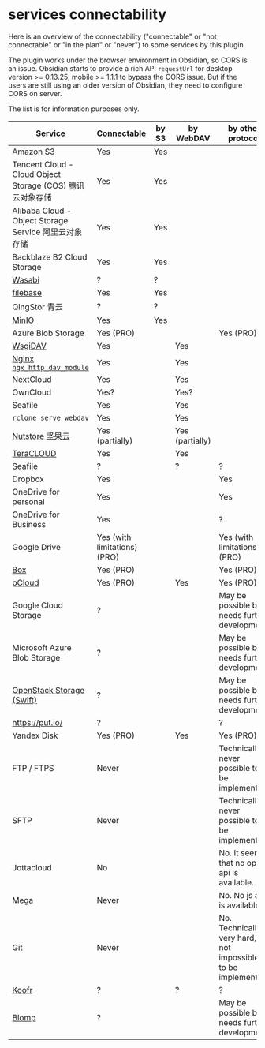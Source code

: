 # services connectability

Here is an overview of the connectability ("connectable" or "not connectable" or "in the plan" or "never") to some services by this plugin.

The plugin works under the browser environment in Obsidian, so CORS is an issue. Obsidian starts to provide a rich API `requestUrl` for desktop version >= 0.13.25, mobile >= 1.1.1 to bypass the CORS issue. But if the users are still using an older version of Obsidian, they need to configure CORS on server.

The list is for information purposes only.


| Service | Connectable | by S3 | by WebDAV | by other protocol |
| ------ | ------ | ------ | ------ | ------ |
| Amazon S3 | Yes | Yes | | |
| Tencent Cloud - Cloud Object Storage (COS) 腾讯云对象存储 | Yes | Yes | | |
| Alibaba Cloud - Object Storage Service 阿里云对象存储 | Yes | Yes | | |
| Backblaze B2 Cloud Storage | Yes | Yes | | |
| [Wasabi](https://wasabi.com) | ? | ? | | |
| [filebase](https://filebase.com/) | Yes | Yes | | |
| QingStor 青云 | ? | ? | | |
| [MinIO](https://min.io/) | Yes | Yes | | |
| Azure Blob Storage | Yes (PRO) | | | Yes (PRO) |
| [WsgiDAV](https://github.com/mar10/wsgidav) | Yes | | Yes | |
| [Nginx `ngx_http_dav_module`](http://nginx.org/en/docs/http/ngx_http_dav_module.html) | Yes | | Yes | |
| NextCloud | Yes | | Yes | |
| OwnCloud | Yes? | | Yes? | |
| Seafile | Yes | | Yes | |
| `rclone serve webdav` | Yes | | Yes | |
| [Nutstore 坚果云](https://www.jianguoyun.com/) | Yes (partially) | | Yes (partially) | |
| [TeraCLOUD](https://teracloud.jp/en/) | Yes | | Yes | |
| Seafile | ? | | ? | ? |
| Dropbox | Yes | | | Yes |
| OneDrive for personal | Yes | | | Yes |
| OneDrive for Business | Yes | | | ? |
| Google Drive | Yes (with limitations) (PRO) | | | Yes (with limitations) (PRO) |
| [Box](https://www.box.com/) | Yes (PRO) | | | Yes (PRO) |
| [pCloud](https://www.pcloud.com/) | Yes (PRO) | | Yes | Yes (PRO) |
| Google Cloud Storage | ? | | | May be possible but needs further development. |
| Microsoft Azure Blob Storage | ? | | | May be possible but needs further development. |
| [OpenStack Storage (Swift)](https://github.com/openstack/swift) | ? | | | May be possible but needs further development. |
| <https://put.io/> | ? | | | ? |
| Yandex Disk | Yes (PRO) | | Yes | Yes (PRO) |
| FTP / FTPS | Never | | | Technically never possible to be implemented. |
| SFTP | Never | | | Technically never possible to be implemented. |
| Jottacloud | No | | | No. It seems that no open api is available. |
| Mega | Never | | | No. No js api is available. |
| Git | Never | | | No. Technically very hard, if not impossible, to be implemented. |
| [Koofr](https://koofr.eu/) | ? | | ? | ? |
| [Blomp](https://www.blomp.com/) | ? | | | May be possible but needs further development. |
